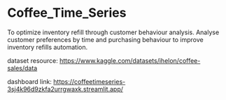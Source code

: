 # Coffee_Time_Series
To optimize inventory refill through customer behaviour analysis. Analyse customer preferences by time and purchasing behaviour to improve inventory refills automation.

dataset resource: https://www.kaggle.com/datasets/ihelon/coffee-sales/data

dashboard link: https://coffeetimeseries-3sj4k96d9zkfa2urrgwaxk.streamlit.app/

